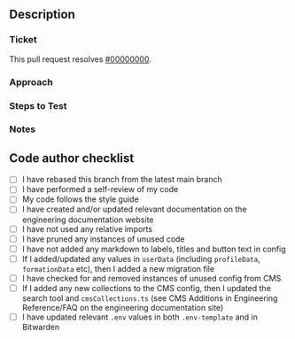 <!-- Please complete the following sections as necessary. -->

## Description

<!-- Summary of the changes, related issue, relevant motivation, and context -->

### Ticket

<!-- Link to ticket in pivotal. Append ticket_id to provided URL. -->

This pull request resolves [#00000000](https://www.pivotaltracker.com/story/show/00000000).

### Approach

<!-- Any changed dependencies, e.g. requires an install/update/migration, etc. -->

### Steps to Test

<!-- If this work affects a user's experience, provide steps to test these changes in-app. -->

### Notes

<!-- Additional information, key learnings, and future development considerations. -->

## Code author checklist

- [ ] I have rebased this branch from the latest main branch
- [ ] I have performed a self-review of my code
- [ ] My code follows the style guide
- [ ] I have created and/or updated relevant documentation on the engineering documentation website
- [ ] I have not used any relative imports
- [ ] I have pruned any instances of unused code
- [ ] I have not added any markdown to labels, titles and button text in config
- [ ] If I added/updated any values in `userData` (including `profileData`, `formationData` etc), then I added a new migration file
- [ ] I have checked for and removed instances of unused config from CMS
- [ ] If I added any new collections to the CMS config, then I updated the search tool and `cmsCollections.ts` (see CMS Additions in Engineering Reference/FAQ on the engineering documentation site)
- [ ] I have updated relevant `.env` values in both `.env-template` and in Bitwarden
